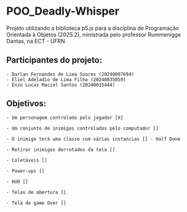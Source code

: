 # POO_Deadly-Whisper

Projeto utilizando a biblioteca p5.js para a disciplina de Programação Orientada à Objetos (2025.2), ministrada pelo professor Rummenigge Dantas, na ECT - UFRN.

## Participantes do projeto:

    - Darlan Fernandes de Lima Soares (20240007694)
    - Eliel Adeladio de Lima Filho (20240035859)
    - Enzo Lucas Maciel Santos (20240015444)

## Objetivos:

    - Um personagem controlado pelo jogador [X]
    
    - Um conjunto de inimigos controlados pelo computador []

    - O inimigo terá uma classe com várias instancias [] - Half Done
    
    - Retirar inimigos derrotados da tela []

    - Coletáveis []

    - Power-ups []

    - HUD []

    - Telas de abertura []
    
    - Tela de game Over []